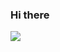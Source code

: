 ### Hi there 
<img src="https://img.shields.io/badge/ Python-191970?style=for-the-badge&logo=НАЗВАНИЕ ЛОГОТИПА&logoColor=ЦВЕТ ЛОГОТИПА"/>
